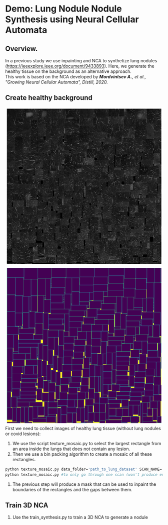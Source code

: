 # Demo: Lung Nodule Nodule Synthesis using Neural Cellular Automata

## Overview.
In a previous study we use inpainting and NCA to synthetize lung nodules (https://ieeexplore.ieee.org/document/9433893). Here, we generate the healthy tissue on the background as an alternative approach.   
This work is based on the NCA developed by _**Mordvintsev A.**, et al., "Growing Neural Cellular Automata", Distill, 2020._

## Create healthy background
![texture_lung2](/github_images/texture_lung2.png?raw=true) ![mask_lung](/github_images/mask_lung.png?raw=true)
First we need to collect images of healthy lung tissue (without lung nodules or covid lesions):   
1. We use the script texture_mosaic.py to select the largest rectangle from an area inside the lungs that does not contain any lesion.   
1. Then we use a bin packing algorithm to create a mosaic of all these  rectangles.   
```bash
python texture_mosaic.py data_folder='path_to_lung_dataset' SCAN_NAME='all' n_scans=60 # to go through a dataset   
python texture_mosaic.py #to only go through one scan (won't produce enough rectangles)
```
1. The previous step will produce a mask that can be used to inpaint the boundaries of the rectangles and the gaps between them.   

## Train 3D NCA
1. Use the train_synthesis.py to train a 3D NCA to generate a nodule 